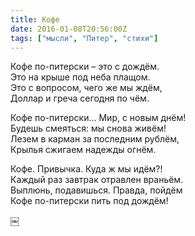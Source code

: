 ```yaml
---
title: Кофе
date: 2016-01-08T20:56:00Z
tags: ["мысли", "Питер", "стихи"]
---
```


Кофе по-питерски – это с дождём.  
Это на крыше под неба плащом.  
Это с вопросом, чего же мы ждём,  
Доллар и греча сегодня по чём.  

Кофе по-питерски… Мир, с новым днём!  
Будешь смеяться: мы снова живём!  
Лезем в карман за последним рублём,  
Крылья сжигаем надежды огнём.  

Кофе. Привычка. Куда ж мы идём?!  
Каждый раз завтрак отравлен враньём.  
Выплюнь, подавишься. Правда, пойдём  
Кофе по-питерски пить под дождём!  

￼  


